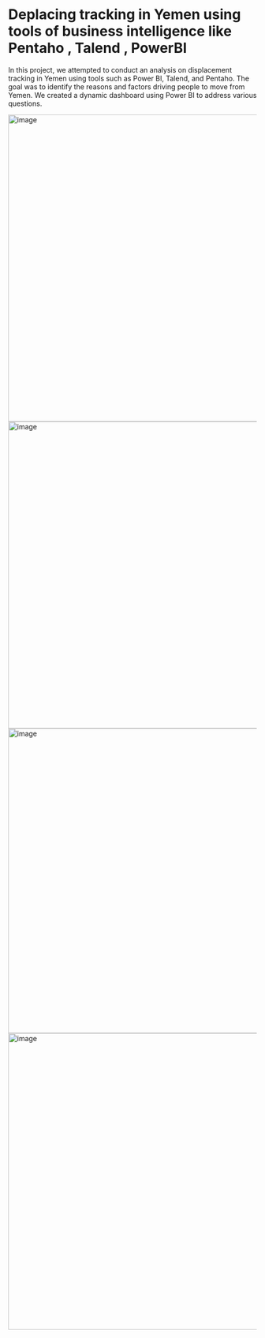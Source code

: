 # Deplacing tracking in Yemen using tools of business intelligence like Pentaho , Talend , PowerBI     

In this project, we attempted to conduct an analysis on displacement tracking in Yemen using tools such as Power BI, Talend, and Pentaho. The goal was to identify the reasons and factors driving people to move from Yemen. We created a dynamic dashboard using Power BI to address various questions.


<img width="622" alt="image" src="https://github.com/Maryamlaouina/Business-intelligence-project-using-Pentaho-Power-BI-Talend-/assets/103520731/1e44f6bc-efdc-4be3-be03-207f911cc824">
<img width="622" alt="image" src="https://github.com/Maryamlaouina/Business-intelligence-project-using-Pentaho-Power-BI-Talend-/assets/103520731/bb35013c-4bc5-4873-abef-9478429ca28a">
<img width="618" alt="image" src="https://github.com/Maryamlaouina/Business-intelligence-project-using-Pentaho-Power-BI-Talend-/assets/103520731/e3b9690d-6c2a-41da-8929-2a60f61c4c2f">
<img width="601" alt="image" src="https://github.com/Maryamlaouina/Business-intelligence-project-using-Pentaho-Power-BI-Talend-/assets/103520731/87ac51f2-3787-4096-b504-f394eef86d8d">












